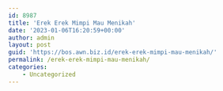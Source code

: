 ```yaml
---
id: 8987
title: 'Erek Erek Mimpi Mau Menikah'
date: '2023-01-06T16:20:59+00:00'
author: admin
layout: post
guid: 'https://bos.awn.biz.id/erek-erek-mimpi-mau-menikah/'
permalink: /erek-erek-mimpi-mau-menikah/
categories:
    - Uncategorized
---
```


